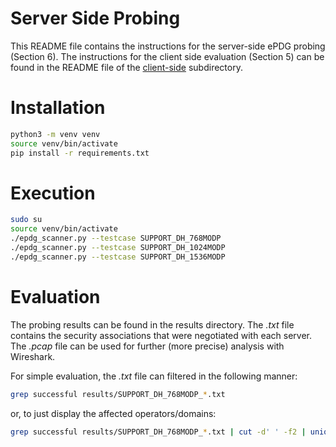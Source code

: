 # Server Side Probing

This README file contains the instructions for the server-side ePDG probing (Section 6).
The instructions for the client side evaluation (Section 5) can be found in the README file of the [client-side](../client-side) subdirectory.

# Installation

```bash
python3 -m venv venv
source venv/bin/activate
pip install -r requirements.txt
```

# Execution

```bash
sudo su
source venv/bin/activate
./epdg_scanner.py --testcase SUPPORT_DH_768MODP
./epdg_scanner.py --testcase SUPPORT_DH_1024MODP
./epdg_scanner.py --testcase SUPPORT_DH_1536MODP
```

# Evaluation

The probing results can be found in the results directory.
The *.txt* file contains the security associations that were negotiated with each server.
The *.pcap* file can be used for further (more precise) analysis with Wireshark.

For simple evaluation, the *.txt* file can filtered in the following manner:
```bash
grep successful results/SUPPORT_DH_768MODP_*.txt
```
or, to just display the affected operators/domains:
```bash
grep successful results/SUPPORT_DH_768MODP_*.txt | cut -d' ' -f2 | uniq
```
